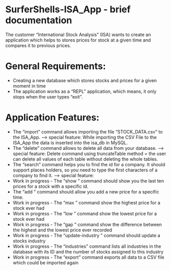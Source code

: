 # SurferShells-ISA_App - brief documentation
The customer “International Stock Analysis” (ISA) wants to create an application which helps to stores prices for stock at a given time and compares it to previous prices.

# General Requirements:

-	Creating a new database which stores stocks and prices for a given moment in time
- The application works as a “REPL” application, which means, it only stops when the user types “exit”.

# Application Features:

-	The “import” command allows importing the file “STOCK_DATA.csv” to the ISA_App. 
	--> special feature: While importing the CSV File to the ISA_App the data is inserted into the isa_db in MySQL.
-	The “delete” command allows to delete all data from your database.
	--> special feature: Delete command using truncateTable method = the user can delete all values of each table without deleting the whole tables.
- The “search” command helps you to find the id for a company. It should support places holders, so you need to type the first characters of a company to find it.
  --> special feature: 
-	Work in progress - The “show <id>” command should show you the last ten prices for a stock with a specific id. 
-	The “add <id> <date> <price>” command should allow you add a new price for a specific time.
-	Work in progress - The “max <id>” command show the highest price for a stock ever had
-	Work in progress -  The “low <id>” command show the lowest price for a stock ever had
-	Work in progress - The “gap <id>” command show the difference between the highest and the lowest price ever recorded
-	Work in progress - The “update-industry <id> <industry>” command should update a stocks industry
-	Work in progress - The “industries” command lists all industries in the database with its ID and the number of stocks assigned to this industry
-	Work in progress - The “export” command exports all data to a CSV file which could be imported again
